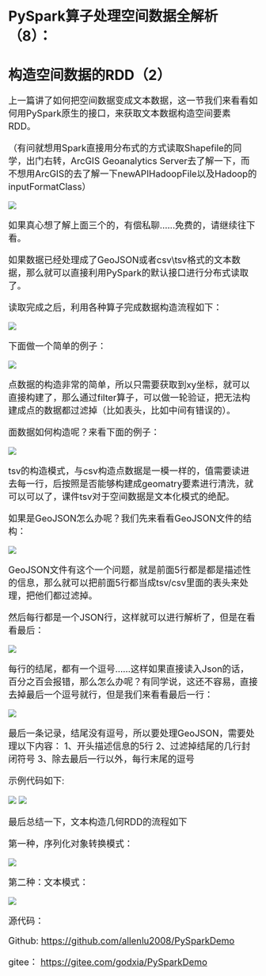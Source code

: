 # PySpark算子处理空间数据全解析（8）：
# 构造空间数据的RDD（2）

<font size=4>
上一篇讲了如何把空间数据变成文本数据，这一节我们来看看如何用PySpark原生的接口，来获取文本数据构造空间要素RDD。

（有问就想用Spark直接用分布式的方式读取Shapefile的同学，出门右转，ArcGIS Geoanalytics Server去了解一下，而不想用ArcGIS的去了解一下newAPIHadoopFile以及Hadoop的inputFormatClass）

<img src="./img/1.jpg"/>

如果真心想了解上面三个的，有偿私聊……免费的，请继续往下看。

如果数据已经处理成了GeoJSON或者csv\tsv格式的文本数据，那么就可以直接利用PySpark的默认接口进行分布式读取了。

读取完成之后，利用各种算子完成数据构造流程如下：

<img src="./img/2.jpg"/>

下面做一个简单的例子：

<img src="./img/3.jpg"/>

点数据的构造非常的简单，所以只需要获取到xy坐标，就可以直接构建了，那么通过filter算子，可以做一轮验证，把无法构建成点的数据都过滤掉（比如表头，比如中间有错误的）。

面数据如何构造呢？来看下面的例子：

<img src="./img/4.jpg"/>

tsv的构造模式，与csv构造点数据是一模一样的，值需要读进去每一行，后按照是否能够构建成geomatry要素进行清洗，就可以可以了，课件tsv对于空间数据是文本化模式的绝配。

如果是GeoJSON怎么办呢？我们先来看看GeoJSON文件的结构：

<img src="./img/5.jpg"/>

GeoJSON文件有这个一个问题，就是前面5行都是都是描述性的信息，那么就可以把前面5行都当成tsv/csv里面的表头来处理，把他们都过滤掉。

然后每行都是一个JSON行，这样就可以进行解析了，但是在看看最后：

<img src="./img/6.jpg"/>

每行的结尾，都有一个逗号……这样如果直接读入Json的话，百分之百会报错，那么怎么办呢？有同学说，这还不容易，直接去掉最后一个逗号就行，但是我们来看看最后一行：

<img src="./img/7.jpg"/>

最后一条记录，结尾没有逗号，所以要处理GeoJSON，需要处理以下内容：
1、开头描述信息的5行
2、过滤掉结尾的几行封闭符号
3、除去最后一行以外，每行末尾的逗号

示例代码如下:

<img src="./img/81.jpg"/>

<img src="./img/82.jpg"/>

最后总结一下，文本构造几何RDD的流程如下

第一种，序列化对象转换模式：

<img src="./img/9.jpg"/>

第二种：文本模式：

<img src="./img/10.jpg"/>

源代码：

Github:
https://github.com/allenlu2008/PySparkDemo

gitee：
https://gitee.com/godxia/PySparkDemo

</font>
